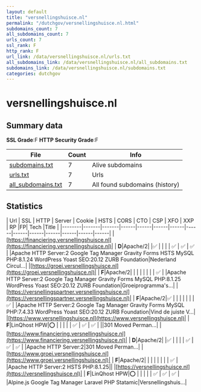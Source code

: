 ```yaml
---
layout: default
title: "versnellingshuisce.nl"
permalink: "/dutchgov/versnellingshuisce.nl.html"
subdomains_count: 7
all_subdomains_count: 7
urls_count: 7
ssl_rank: F
http_rank: F
url_link: /data/versnellingshuisce.nl/urls.txt
all_subdomains_link: /data/versnellingshuisce.nl/all_subdomains.txt
subdomains_link: /data/versnellingshuisce.nl/subdomains.txt
categories: dutchgov
---
```



# versnellingshuisce.nl
## Summary data


**SSL Grade**:F
**HTTP Security Grade**:F


| File       | Count | Info |
|------------|-------|------|
|[subdomains.txt](/data/versnellingshuisce.nl/subdomains.txt)|7|Alive subdomains|
|[urls.txt](/data/versnellingshuisce.nl/urls.txt)|7|Urls|
|[all_subdomains.txt](/data/versnellingshuisce.nl/all_subdomains.txt)|7|All found subdomains (history)|


## Statistics


| Url | SSL | HTTP | Server | Cookie | HSTS | CORS | CTO | CSP | XFO | XXP | RP |FP| Tech |Title |
|--------|-------|-------|------|------|------|------|------|------|------|------|------|------|------|
|[https://financiering.versnellingshuisce.nl](https://financiering.versnellingshuisce.nl)| | **D**|Apache/2| |:white_check_mark: | | | | :white_check_mark: | :white_check_mark: | :white_check_mark: | |Apache HTTP Server:2 Google Tag Manager Gravity Forms HSTS MySQL PHP:8.1.24 WordPress Yoast SEO:20.12 ZURB Foundation|Nederland Circul...|
|[https://groei.versnellingshuisce.nl](https://groei.versnellingshuisce.nl)| | **F**|Apache/2| | | | | | | | :white_check_mark: | |Apache HTTP Server:2 Google Tag Manager Gravity Forms MySQL PHP:8.1.25 WordPress Yoast SEO:20.12 ZURB Foundation|Groeiprogramma's...|
|[https://versnellingspartner.versnellingshuisce.nl](https://versnellingspartner.versnellingshuisce.nl)| | **F**|Apache/2|:white_check_mark: | | | | | | | :white_check_mark: | |Apache HTTP Server:2 Google Tag Manager Gravity Forms MySQL PHP:7.4.33 WordPress Yoast SEO:20.12 ZURB Foundation|Vind de juiste V...|
|[https://www.versnellingshuisce.nl](https://www.versnellingshuisce.nl)| | **F**|LinQhost HPW|:o: | | | | | :white_check_mark: | :white_check_mark: | :white_check_mark: | ||301 Moved Perman...|
|[https://www.financiering.versnellingshuisce.nl](https://www.financiering.versnellingshuisce.nl)| | **D**|Apache/2| |:white_check_mark: | | | | :white_check_mark: | :white_check_mark: | :white_check_mark: | |Apache HTTP Server:2|301 Moved Perman...|
|[https://www.groei.versnellingshuisce.nl](https://www.groei.versnellingshuisce.nl)| | **F**|Apache/2| | | | | | | | :white_check_mark: | |Apache HTTP Server:2 HSTS PHP:8.1.25||
|[https://versnellingshuisce.nl](https://versnellingshuisce.nl)| | **F**|LinQhost HPW|:o: | | | | | :white_check_mark: | :white_check_mark: | :white_check_mark: | |Alpine.js Google Tag Manager Laravel PHP Statamic|Versnellingshuis...|